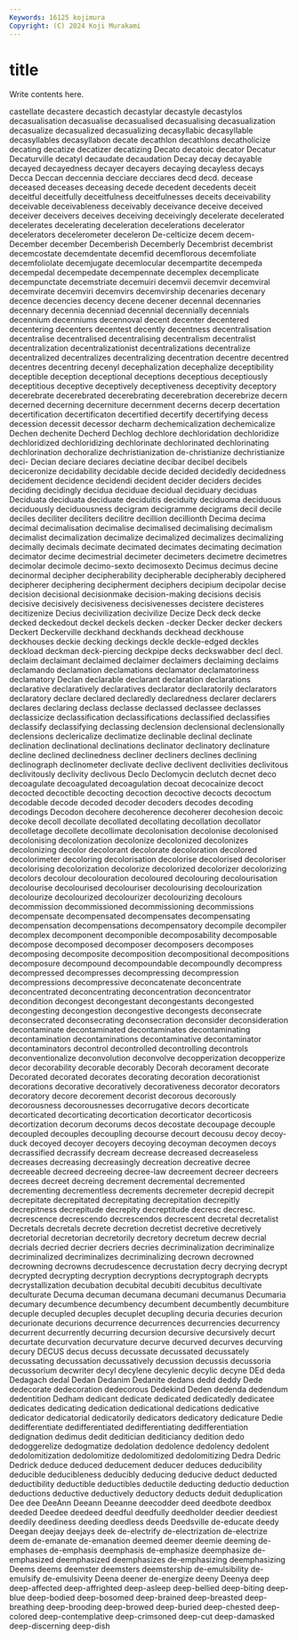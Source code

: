 ```yaml
---
Keywords: 16125 kojimura
Copyright: (C) 2024 Koji Murakami
---
```


# title

Write contents here.



castellate decastere decastich decastylar
decastyle decastylos decasualisation decasualise decasualised decasualising decasualization decasualize decasualized decasualizing
decasyllabic decasyllable decasyllables decasyllabon decate decathlon decathlons decatholicize decating decatize
decatizer decatizing Decato decatoic decator Decatur Decaturville decatyl decaudate decaudation
Decay decay decayable decayed decayedness decayer decayers decaying decayless decays
Decca Deccan deccennia decciare decciares decd decd. decease deceased deceases
deceasing decede decedent decedents deceit deceitful deceitfully deceitfulness deceitfulnesses deceits
deceivability deceivable deceivableness deceivably deceivance deceive deceived deceiver deceivers deceives
deceiving deceivingly decelerate decelerated decelerates decelerating deceleration decelerations decelerator decelerators
decelerometer deceleron De-celticize decem decem- December december Decemberish Decemberly Decembrist
decembrist decemcostate decemdentate decemfid decemflorous decemfoliate decemfoliolate decemjugate decemlocular decempartite
decempeda decempedal decempedate decempennate decemplex decemplicate decempunctate decemstriate decemuiri decemvii
decemvir decemviral decemvirate decemviri decemvirs decemvirship decenaries decenary decence decencies
decency decene decener decennal decennaries decennary decennia decenniad decennial decennially
decennials decennium decenniums decennoval decent decenter decentered decentering decenters decentest
decently decentness decentralisation decentralise decentralised decentralising decentralism decentralist decentralization decentralizationist
decentralizations decentralize decentralized decentralizes decentralizing decentration decentre decentred decentres decentring
decenyl decephalization decephalize deceptibility deceptible deception deceptional deceptions deceptious deceptiously
deceptitious deceptive deceptively deceptiveness deceptivity deceptory decerebrate decerebrated decerebrating decerebration
decerebrize decern decerned decerning decerniture decernment decerns decerp decertation decertification
decertificaton decertified decertify decertifying decess decession decessit decessor decharm dechemicalization
dechemicalize Dechen dechenite Decherd Dechlog dechlore dechloridation dechloridize dechloridized dechloridizing
dechlorinate dechlorinated dechlorinating dechlorination dechoralize dechristianization de-christianize dechristianize deci- Decian
deciare deciares deciatine decibar decibel decibels deciceronize decidability decidable decide
decided decidedly decidedness decidement decidence decidendi decident decider deciders decides
deciding decidingly decidua deciduae decidual deciduary deciduas Deciduata deciduata deciduate
deciduitis deciduity deciduoma deciduous deciduously deciduousness decigram decigramme decigrams decil
decile deciles deciliter deciliters decilitre decillion decillionth Decima decima decimal
decimalisation decimalise decimalised decimalising decimalism decimalist decimalization decimalize decimalized decimalizes
decimalizing decimally decimals decimate decimated decimates decimating decimation decimator decime
decimestrial decimeter decimeters decimetre decimetres decimolar decimole decimo-sexto decimosexto Decimus
decimus decine decinormal decipher decipherability decipherable decipherably deciphered decipherer deciphering
decipherment deciphers decipium decipolar decise decision decisional decisionmake decision-making decisions
decisis decisive decisively decisiveness decisivenesses decistere decisteres decitizenize Decius decivilization
decivilize Decize Deck deck decke decked deckedout deckel deckels decken
-decker Decker decker deckers Deckert Deckerville deckhand deckhands deckhead deckhouse
deckhouses deckie decking deckings deckle deckle-edged deckles deckload deckman deck-piercing
deckpipe decks deckswabber decl decl. declaim declaimant declaimed declaimer declaimers
declaiming declaims declamando declamation declamations declamator declamatoriness declamatory Declan declarable
declarant declaration declarations declarative declaratively declaratives declarator declaratorily declarators declaratory
declare declared declaredly declaredness declarer declarers declares declaring declass declasse
declassed declassee declasses declassicize declassification declassifications declassified declassifies declassify declassifying
declassing declension declensional declensionally declensions declericalize declimatize declinable declinal declinate
declination declinational declinations declinator declinatory declinature decline declined declinedness decliner
decliners declines declining declinograph declinometer declivate declive declivent declivities declivitous
declivitously declivity declivous Declo Declomycin declutch decnet deco decoagulate decoagulated
decoagulation decoat decocainize decoct decocted decoctible decocting decoction decoctive decocts
decoctum decodable decode decoded decoder decoders decodes decoding decodings Decodon
decohere decoherence decoherer decohesion decoic decoke decoll decollate decollated decollating
decollation decollator decolletage decollete decollimate decolonisation decolonise decolonised decolonising decolonization
decolonize decolonized decolonizes decolonizing decolor decolorant decolorate decoloration decolored decolorimeter
decoloring decolorisation decolorise decolorised decoloriser decolorising decolorization decolorize decolorized decolorizer
decolorizing decolors decolour decolouration decoloured decolouring decolourisation decolourise decolourised decolouriser
decolourising decolourization decolourize decolourized decolourizer decolourizing decolours decommission decommissioned decommissioning
decommissions decompensate decompensated decompensates decompensating decompensation decompensations decompensatory decompile decompiler
decomplex decomponent decomponible decomposability decomposable decompose decomposed decomposer decomposers decomposes
decomposing decomposite decomposition decompositional decompositions decomposure decompound decompoundable decompoundly decompress
decompressed decompresses decompressing decompression decompressions decompressive deconcatenate deconcentrate deconcentrated deconcentrating
deconcentration deconcentrator decondition decongest decongestant decongestants decongested decongesting decongestion decongestive
decongests deconsecrate deconsecrated deconsecrating deconsecration deconsider deconsideration decontaminate decontaminated decontaminates
decontaminating decontamination decontaminations decontaminative decontaminator decontaminators decontrol decontrolled decontrolling decontrols
deconventionalize deconvolution deconvolve decopperization decopperize decor decorability decorable decorably Decorah
decorament decorate Decorated decorated decorates decorating decoration decorationist decorations decorative
decoratively decorativeness decorator decorators decoratory decore decorement decorist decorous decorously
decorousness decorousnesses decorrugative decors decorticate decorticated decorticating decortication decorticator decorticosis
decortization decorum decorums decos decostate decoupage decouple decoupled decouples decoupling
decourse decourt decousu decoy decoy-duck decoyed decoyer decoyers decoying decoyman
decoymen decoys decrassified decrassify decream decrease decreased decreaseless decreases decreasing
decreasingly decreation decreative decree decreeable decreed decreeing decree-law decreement decreer
decreers decrees decreet decreing decrement decremental decremented decrementing decrementless decrements
decremeter decrepid decrepit decrepitate decrepitated decrepitating decrepitation decrepitly decrepitness decrepitude
decrepity decreptitude decresc decresc. decrescence decrescendo decrescendos decrescent decretal decretalist
Decretals decretals decrete decretion decretist decretive decretively decretorial decretorian decretorily
decretory decretum decrew decrial decrials decried decrier decriers decries decriminalization
decriminalize decriminalized decriminalizes decriminalizing decrown decrowned decrowning decrowns decrudescence decrustation
decry decrying decrypt decrypted decrypting decryption decryptions decryptograph decrypts decrystallization
decubation decubital decubiti decubitus decultivate deculturate Decuma decuman decumana decumani
decumanus Decumaria decumary decumbence decumbency decumbent decumbently decumbiture decuple decupled
decuples decuplet decupling decuria decuries decurion decurionate decurions decurrence decurrences
decurrencies decurrency decurrent decurrently decurring decursion decursive decursively decurt decurtate
decurvation decurvature decurve decurved decurves decurving decury DECUS decus decuss
decussate decussated decussately decussating decussation decussatively decussion decussis decussoria decussorium
decwriter decyl decylene decylenic decylic decyne DEd deda Dedagach dedal
Dedan Dedanim Dedanite dedans dedd deddy Dede dedecorate dedecoration dedecorous
Dedekind Deden dedenda dedendum dedentition Dedham dedicant dedicate dedicated dedicatedly
dedicatee dedicates dedicating dedication dedicational dedications dedicative dedicator dedicatorial dedicatorily
dedicators dedicatory dedicature Dedie dedifferentiate dedifferentiated dedifferentiating dedifferentiation dedignation dedimus
dedit deditician dediticiancy dedition dedo dedoggerelize dedogmatize dedolation dedolence dedolency
dedolent dedolomitization dedolomitize dedolomitized dedolomitizing Dedra Dedric Dedrick deduce deduced
deducement deducer deduces deducibility deducible deducibleness deducibly deducing deducive deduct
deducted deductibility deductible deductibles deductile deducting deductio deduction deductions deductive
deductively deductory deducts deduit deduplication Dee dee DeeAnn Deeann Deeanne
deecodder deed deedbote deedbox deeded Deedee deedeed deedful deedfully deedholder
deedier deediest deedily deediness deeding deedless deeds Deedsville de-educate deedy
Deegan deejay deejays deek de-electrify de-electrization de-electrize deem de-emanate de-emanation
deemed deemer deemie deeming de-emphases de-emphasis deemphasis de-emphasize deemphasize de-emphasized
deemphasized deemphasizes de-emphasizing deemphasizing Deems deems deemster deemsters deemstership de-emulsibility
de-emulsify de-emulsivity Deena deener de-energize deeny Deenya deep deep-affected deep-affrighted
deep-asleep deep-bellied deep-biting deep-blue deep-bodied deep-bosomed deep-brained deep-breasted deep-breathing deep-brooding
deep-browed deep-buried deep-chested deep-colored deep-contemplative deep-crimsoned deep-cut deep-damasked deep-discerning deep-dish
